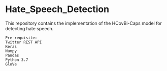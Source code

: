 # Hate_Speech_Detection

This repository contains the implementation of the HCovBi-Caps model for detecting hate speech. 

    Pre-requisite:
    Twitter REST API
    Keras
    Numpy
    Pandas
    Python 3.7
    GloVe
